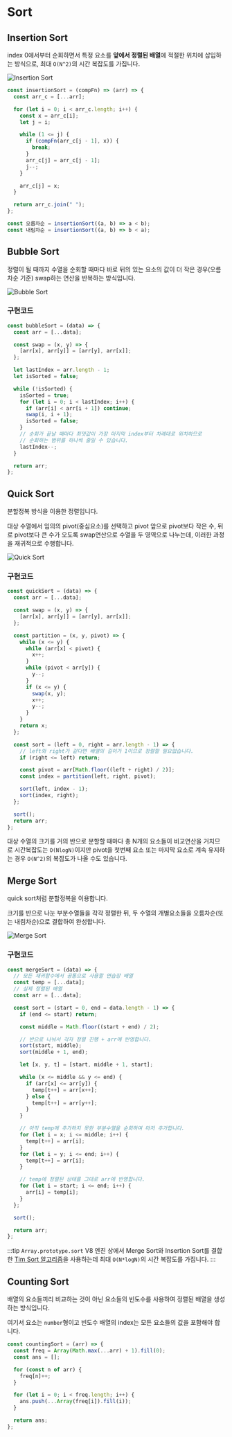 # Sort

## Insertion Sort

index 0에서부터 순회하면서 특정 요소를 **앞에서 정렬된 배열**에 적절한 위치에 삽입하는 방식으로, 최대 `O(N^2)`의 시간 복잡도를 가집니다.

![Insertion Sort](../image/insertion_sort.png)

```js
const insertionSort = (compFn) => (arr) => {
  const arr_c = [...arr];

  for (let i = 0; i < arr_c.length; i++) {
    const x = arr_c[i];
    let j = i;

    while (1 <= j) {
      if (compFn(arr_c[j - 1], x)) {
        break;
      }
      arr_c[j] = arr_c[j - 1];
      j--;
    }

    arr_c[j] = x;
  }

  return arr_c.join(" ");
};

const 오름차순 = insertionSort((a, b) => a < b);
const 내림차순 = insertionSort((a, b) => b < a);
```

## Bubble Sort

정렬이 될 때까지 수열을 순회할 때마다 바로 뒤의 있는 요소의 값이 더 작은 경우(오름차순 기준) swap하는 연산을 반복하는 방식입니다.

![Bubble Sort](../image/bubble_sort.png)

### 구현코드

```js
const bubbleSort = (data) => {
  const arr = [...data];

  const swap = (x, y) => {
    [arr[x], arr[y]] = [arr[y], arr[x]];
  };

  let lastIndex = arr.length - 1;
  let isSorted = false;

  while (!isSorted) {
    isSorted = true;
    for (let i = 0; i < lastIndex; i++) {
      if (arr[i] < arr[i + 1]) continue;
      swap(i, i + 1);
      isSorted = false;
    }
    // 순회가 끝날 때마다 최댓값이 가장 마지막 index부터 차례대로 위치하므로
    // 순회하는 범위를 하나씩 줄일 수 있습니다.
    lastIndex--;
  }

  return arr;
};
```

## Quick Sort

분할정복 방식을 이용한 정렬입니다.

대상 수열에서 임의의 pivot(중심요소)를 선택하고 pivot 앞으로 pivot보다 작은 수, 뒤로 pivot보다 큰 수가 오도록 swap연산으로 수열을 두 영역으로 나누는데, 이러한 과정을 재귀적으로 수행합니다.

![Quick Sort](../image/quick_sort.png)

### 구현코드

```js
const quickSort = (data) => {
  const arr = [...data];

  const swap = (x, y) => {
    [arr[x], arr[y]] = [arr[y], arr[x]];
  };

  const partition = (x, y, pivot) => {
    while (x <= y) {
      while (arr[x] < pivot) {
        x++;
      }
      while (pivot < arr[y]) {
        y--;
      }
      if (x <= y) {
        swap(x, y);
        x++;
        y--;
      }
    }
    return x;
  };

  const sort = (left = 0, right = arr.length - 1) => {
    // left와 right가 같다면 배열의 길이가 1이므로 정렬할 필요없습니다.
    if (right <= left) return;

    const pivot = arr[Math.floor((left + right) / 2)];
    const index = partition(left, right, pivot);

    sort(left, index - 1);
    sort(index, right);
  };

  sort();
  return arr;
};
```

대상 수열의 크기를 거의 반으로 분할할 때마다 총 N개의 요소들이 비교연산을 거치므로 시간복잡도는 `O(NlogN)`이지만 pivot을 첫번째 요소 또는 마지막 요소로 계속 유지하는 경우 `O(N^2)`의 복잡도가 나올 수도 있습니다.

## Merge Sort

quick sort처럼 분할정복을 이용합니다.

크기를 반으로 나눈 부분수열들을 각각 정렬한 뒤, 두 수열의 개별요소들을 오름차순(또는 내림차순)으로 결합하여 완성합니다.

![Merge Sort](../image/merge_sort.png)

### 구현코드

```js
const mergeSort = (data) => {
  // 모든 재귀함수에서 공통으로 사용할 연습장 배열
  const temp = [...data];
  // 실제 정렬된 배열
  const arr = [...data];

  const sort = (start = 0, end = data.length - 1) => {
    if (end <= start) return;

    const middle = Math.floor((start + end) / 2);

    // 반으로 나눠서 각자 정렬 진행 + arr에 반영합니다.
    sort(start, middle);
    sort(middle + 1, end);

    let [x, y, t] = [start, middle + 1, start];

    while (x <= middle && y <= end) {
      if (arr[x] <= arr[y]) {
        temp[t++] = arr[x++];
      } else {
        temp[t++] = arr[y++];
      }
    }

    // 아직 temp에 추가하지 못한 부분수열을 순회하여 마저 추가합니다.
    for (let i = x; i <= middle; i++) {
      temp[t++] = arr[i];
    }
    for (let i = y; i <= end; i++) {
      temp[t++] = arr[i];
    }

    // temp에 정렬된 상태를 그대로 arr에 반영합니다.
    for (let i = start; i <= end; i++) {
      arr[i] = temp[i];
    }
  };

  sort();

  return arr;
};
```

:::tip `Array.prototype.sort`
V8 엔진 상에서 Merge Sort와 Insertion Sort를 결합한 [Tim Sort 알고리즘](https://d2.naver.com/helloworld/0315536)을 사용하는데 최대 `O(N*logN)`의 시간 복잡도를 가집니다.
:::

## Counting Sort

배열의 요소들끼리 비교하는 것이 아닌 요소들의 빈도수를 사용하여 정렬된 배열을 생성하는 방식입니다.

여기서 요소는 `number`형이고 빈도수 배열의 index는 모든 요소들의 값을 포함해야 합니다.

```js
const countingSort = (arr) => {
  const freq = Array(Math.max(...arr) + 1).fill(0);
  const ans = [];

  for (const n of arr) {
    freq[n]++;
  }

  for (let i = 0; i < freq.length; i++) {
    ans.push(...Array(freq[i]).fill(i));
  }

  return ans;
};
```
